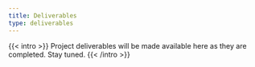 ```yaml
---
title: Deliverables
type: deliverables
---
```


{{< intro >}}
Project deliverables will be made available here as they are completed. Stay tuned.
{{< /intro >}}

